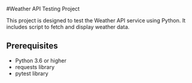 
#Weather API Testing Project

This project is designed to test the Weather API service using Python. It includes script to fetch and display weather data.

## Prerequisites
- Python 3.6 or higher
- requests library
- pytest library

